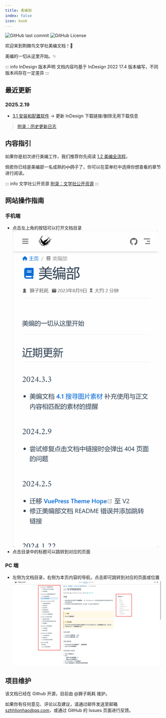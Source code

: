```yaml
---
title: 美编部
index: false
icon: book
---
```


![GitHub last commit](https://img.shields.io/github/last-commit/szhhwh/jingji_TSreference_vue)
![GitHub License](https://img.shields.io/github/license/szhhwh/jingji_TSreference_vue)

欢迎来到荆棘鸟文学社美编文档！🎉

美编的一切从这里开始。✨

::: info InDesign 版本声明
文档内容均基于 InDesign 2022 17.4 版本编写，不同版本间存在一定差异
:::

## 最近更新
### 2025.2.19
- [3.1 安装和配置软件](ChapterNo3/3.1.md#indesign-软件下载) -> 更新 InDesign 下载链接/删除无用下载信息

> [附录：历史更新日志](Appendix/changelog.md)

## 内容指引
如果你是初次进行美编工作，我们推荐你先阅读 [1.2 美编全流程](ChapterNo1/1.2.md)。

倘若你已经是美编部一名成熟的~~小鸽子~~了，你可以在菜单栏中选择你想查看的章节进行阅读。

::: info 文学社公开资源
[附录：文学社公开资源](Appendix/resource.md)
:::

## 网站操作指南
### 手机端
- 点击左上角的按钮可以打开文档目录![](assets/recording.gif)
- 点击目录中的标题可以跳转到对应的页面

### PC 端
- 左侧为文档目录，右侧为本页内容的导航，点击即可跳转到对应的页面或位置![](assets/image/README-1710520319220.jpeg)

## 项目维护
该文档已经在 Github 开源，目前由 @狮子耗耗 维护。

如果你有任何意见、评论以及建议，请通过邮件发送至邮箱 [szhhlionhao@qq.com](mailto:szhhlionhao@qq.com)，或通过 GitHub 的 Issues 页面进行反馈。